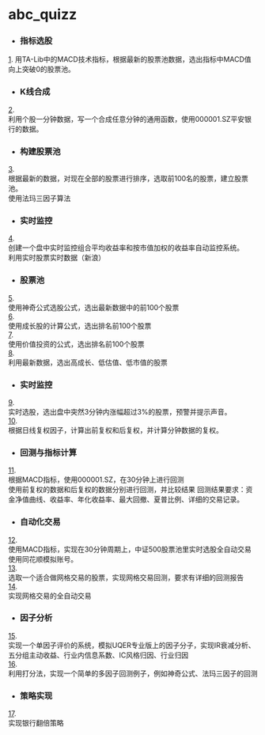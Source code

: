 # abc_quizz

- ### 指标选股  
[1](quizz_solutions/1.py). 
用TA-Lib中的MACD技术指标，根据最新的股票池数据，选出指标中MACD值向上突破0的股票池。  
- ### K线合成
[2](quizz_solutions/2.py).   	
利用个股一分钟数据，写一个合成任意分钟的通用函数，使用000001.SZ平安银行的数据。  
- ### 构建股票池
[3](quizz_solutions/3.py). 	
根据最新的数据，对现在全部的股票进行排序，选取前100名的股票，建立股票池。  
使用法玛三因子算法  
- ### 实时监控
[4](quizz_solutions/4.py).	
创建一个盘中实时监控组合平均收益率和按市值加权的收益率自动监控系统。  
利用实时股票实时数据（新浪）  
- ### 股票池
[5](quizz_solutions/5.py).	  
使用神奇公式选股公式，选出最新数据中的前100个股票    
[6](quizz_solutions/6.py).  	
使用成长股的计算公式，选出排名前100个股票  
[7](quizz_solutions/7.py).  	
使用价值投资的公式，选出排名前100个股票  
[8](quizz_solutions/8.py).  	
利用最新数据，选出高成长、低估值、低市值的股票
  
- ### 实时监控
[9](quizz_solutions/9.py).  	
实时选股，选出盘中突然3分钟内涨幅超过3%的股票，预警并提示声音。  
[10](quizz_solutions/10.py).  	
根据日线复权因子，计算出前复权和后复权，并计算分钟数据的复权。
- ### 回测与指标计算    
[11](quizz_solutions/11.py).  	
根据MACD指标，使用000001.SZ，在30分钟上进行回测    
使用前复权的数据和后复权的数据分别进行回测，并比较结果
回测结果要求：资金净值曲线、收益率、年化收益率、最大回撤、夏普比例、详细的交易记录。
- ### 自动化交易   
[12](quizz_solutions/12.py).  
使用MACD指标，实现在30分钟周期上，中证500股票池里实时选股全自动交易    
使用同花顺模拟账号。  
[13](quizz_solutions/13.py).  	
选取一个适合做网格交易的股票，实现网格交易回测，要求有详细的回测报告  
[14](quizz_solutions/14.py).  	
实现网格交易的全自动交易  
- ### 因子分析
[15](quizz_solutions/15.py).  	
实现一个单因子评价的系统，模拟UQER专业版上的因子分子，实现IR衰减分析、五分组主动收益、行业内信息系数、IC风格归因、行业归因  
[16](quizz_solutions/16.py).  
利用打分法，实现一个简单的多因子回测例子，例如神奇公式、法玛三因子的回测  
- ### 策略实现
[17](quizz_solutions/17.py).  
实现银行翻倍策略  

